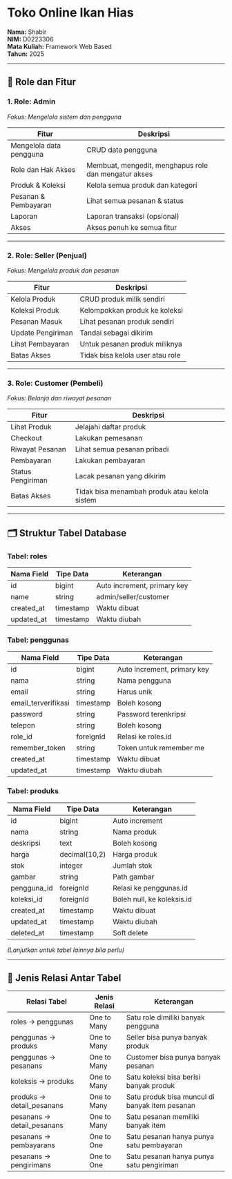 # Toko Online Ikan Hias

**Nama:** Shabir  
**NIM:** D0223306  
**Mata Kuliah:** Framework Web Based  
**Tahun:** 2025  

---

## 🎯 Role dan Fitur

### 1. Role: Admin  
_Fokus: Mengelola sistem dan pengguna_

| Fitur                        | Deskripsi                                               |
|-----------------------------|----------------------------------------------------------|
| Mengelola data pengguna     | CRUD data pengguna                                       |
| Role dan Hak Akses          | Membuat, mengedit, menghapus role dan mengatur akses    |
| Produk & Koleksi            | Kelola semua produk dan kategori                        |
| Pesanan & Pembayaran        | Lihat semua pesanan & status                            |
| Laporan                     | Laporan transaksi (opsional)                            |
| Akses                       | Akses penuh ke semua fitur                              |

---

### 2. Role: Seller (Penjual)  
_Fokus: Mengelola produk dan pesanan_

| Fitur                         | Deskripsi                                          |
|------------------------------|-----------------------------------------------------|
| Kelola Produk                | CRUD produk milik sendiri                          |
| Koleksi Produk               | Kelompokkan produk ke koleksi                     |
| Pesanan Masuk                | Lihat pesanan produk sendiri                      |
| Update Pengiriman            | Tandai sebagai dikirim                            |
| Lihat Pembayaran             | Untuk pesanan produk miliknya                     |
| Batas Akses                  | Tidak bisa kelola user atau role                  |

---

### 3. Role: Customer (Pembeli)  
_Fokus: Belanja dan riwayat pesanan_

| Fitur                        | Deskripsi                                        |
|-----------------------------|---------------------------------------------------|
| Lihat Produk                | Jelajahi daftar produk                            |
| Checkout                    | Lakukan pemesanan                                 |
| Riwayat Pesanan             | Lihat semua pesanan pribadi                       |
| Pembayaran                  | Lakukan pembayaran                                |
| Status Pengiriman           | Lacak pesanan yang dikirim                        |
| Batas Akses                 | Tidak bisa menambah produk atau kelola sistem    |

---

## 🗂 Struktur Tabel Database

### Tabel: roles
| Nama Field | Tipe Data | Keterangan |
|------------|-----------|------------|
| id | bigint | Auto increment, primary key |
| name | string | admin/seller/customer |
| created_at | timestamp | Waktu dibuat |
| updated_at | timestamp | Waktu diubah |

### Tabel: penggunas
| Nama Field | Tipe Data | Keterangan |
|------------|-----------|------------|
| id | bigint | Auto increment, primary key |
| nama | string | Nama pengguna |
| email | string | Harus unik |
| email_terverifikasi | timestamp | Boleh kosong |
| password | string | Password terenkripsi |
| telepon | string | Boleh kosong |
| role_id | foreignId | Relasi ke roles.id |
| remember_token | string | Token untuk remember me |
| created_at | timestamp | Waktu dibuat |
| updated_at | timestamp | Waktu diubah |

### Tabel: produks
| Nama Field | Tipe Data | Keterangan |
|------------|-----------|------------|
| id | bigint | Auto increment |
| nama | string | Nama produk |
| deskripsi | text | Boleh kosong |
| harga | decimal(10,2) | Harga produk |
| stok | integer | Jumlah stok |
| gambar | string | Path gambar |
| pengguna_id | foreignId | Relasi ke penggunas.id |
| koleksi_id | foreignId | Boleh null, ke koleksis.id |
| created_at | timestamp | Waktu dibuat |
| updated_at | timestamp | Waktu diubah |
| deleted_at | timestamp | Soft delete |

_(Lanjutkan untuk tabel lainnya bila perlu)_

---

## 🔗 Jenis Relasi Antar Tabel

| Relasi Tabel | Jenis Relasi | Keterangan |
|--------------|--------------|------------|
| roles → penggunas | One to Many | Satu role dimiliki banyak pengguna |
| penggunas → produks | One to Many | Seller bisa punya banyak produk |
| penggunas → pesanans | One to Many | Customer bisa punya banyak pesanan |
| koleksis → produks | One to Many | Satu koleksi bisa berisi banyak produk |
| produks → detail_pesanans | One to Many | Satu produk bisa muncul di banyak item pesanan |
| pesanans → detail_pesanans | One to Many | Satu pesanan memiliki banyak item |
| pesanans → pembayarans | One to One | Satu pesanan hanya punya satu pembayaran |
| pesanans → pengirimans | One to One | Satu pesanan hanya punya satu pengiriman |
